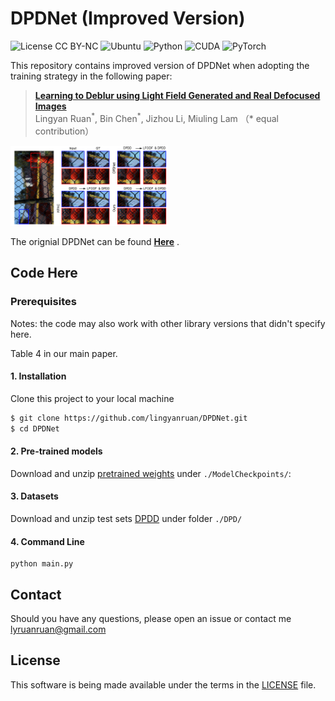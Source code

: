 # DPDNet (Improved Version)

![License CC BY-NC](https://img.shields.io/badge/License-GNU_AGPv3-yellowgreen.svg?style=flat)
![Ubuntu](https://img.shields.io/badge/Ubuntu-16.0.4%20&%2018.0.4-blue.svg?style=plastic)
![Python](https://img.shields.io/badge/Python-3.6-yellowgreen.svg?style=plastic)
![CUDA](https://img.shields.io/badge/CUDA-10.2%20-yellowgreen.svg?style=plastic)
![PyTorch](https://img.shields.io/badge/PyTorch-1.8.0-yellowgreen.svg?style=plastic)

This repository contains improved version of DPDNet when adopting the training strategy in the following paper:

> **[Learning to Deblur using Light Field Generated and Real Defocused Images](placeholder)**<br>
> Lingyan Ruan<sup>\*</sup>, Bin Chen<sup>\*</sup>, Jizhou Li, Miuling Lam （\* equal contribution）

<p align="left">
  <a>
    <img src="./assets/performance_gain.png" width="50%" alt="teaser figure">
  </a><br>
</p>

<!-- <img src="./assets/performance_gain.png" width="50%" alt="teaser figure"> -->

The orignial DPDNet can be found **[Here](https://github.com/Abdullah-Abuolaim/defocus-deblurring-dual-pixel)** .

## Code Here

### Prerequisites

Notes: the code may also work with other library versions that didn't specify here.

Table 4 in our main paper.

#### 1. Installation

Clone this project to your local machine

```bash
$ git clone https://github.com/lingyanruan/DPDNet.git
$ cd DPDNet
```

#### 2. Pre-trained models

Download and unzip [pretrained weights](placeholder) under `./ModelCheckpoints/`:

#### 3. Datasets

Download and unzip test sets [DPDD](https://github.com/Abdullah-Abuolaim/defocus-deblurring-dual-pixel) under folder `./DPD/`

#### 4. Command Line

```shell
python main.py
```

## Contact

Should you have any questions, please open an issue or contact me [lyruanruan@gmail.com](mailto:lyruanruan@gmail.com)

## License

This software is being made available under the terms in the [LICENSE](LICENSE) file.
